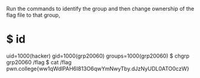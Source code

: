Run the commands to identify the group and then change ownership of the flag file to that group,

# $ id
uid=1000(hacker) gid=1000(grp20060) groups=1000(grp20060) 
$ chgrp grp20060 /flag
$ cat /flag
pwn.college{ww1qWdlPAH6I813O6qwYmNwyTby.dJzNyUDL0ATO0czW}
